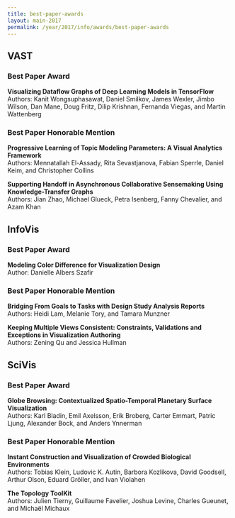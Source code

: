 ```yaml
---
title: best-paper-awards
layout: main-2017
permalink: /year/2017/info/awards/best-paper-awards
---
```


## VAST

### Best Paper Award

**Visualizing Dataflow Graphs of Deep Learning Models in TensorFlow**
<br/>
Authors: Kanit Wongsuphasawat, Daniel Smilkov, James Wexler, Jimbo Wilson, Dan Mane, Doug Fritz, Dilip Krishnan, Fernanda Viegas, and Martin Wattenberg

### Best Paper Honorable Mention

**Progressive Learning of Topic Modeling Parameters: A Visual Analytics Framework**
<br/>
Authors: Mennatallah El-Assady, Rita Sevastjanova, Fabian Sperrle, Daniel Keim, and Christopher Collins

**Supporting Handoff in Asynchronous Collaborative Sensemaking Using Knowledge-Transfer Graphs**
<br/>
Authors: Jian Zhao, Michael Glueck, Petra Isenberg, Fanny Chevalier, and Azam Khan

## InfoVis

### Best Paper Award

**Modeling Color Difference for Visualization Design**
<br/>
Author: Danielle Albers Szafir

### Best Paper Honorable Mention

**Bridging From Goals to Tasks with Design Study Analysis Reports**
<br/>
Authors: Heidi Lam, Melanie Tory, and Tamara Munzner

**Keeping Multiple Views Consistent: Constraints, Validations and Exceptions in Visualization Authoring**
<br/>
Authors: Zening Qu and Jessica Hullman

## SciVis

### Best Paper Award

**Globe Browsing: Contextualized Spatio-Temporal Planetary Surface Visualization**
<br/>
Authors: Karl Bladin, Emil Axelsson, Erik Broberg, Carter Emmart, Patric Ljung, Alexander Bock, and Anders Ynnerman

### Best Paper Honorable Mention

**Instant Construction and Visualization of Crowded Biological Environments**
<br/>
Authors: Tobias Klein, Ludovic K. Autin, Barbora Kozlikova, David Goodsell, Arthur Olson, Eduard Gröller, and Ivan Violahen

**The Topology ToolKit**
<br/>
Authors: Julien Tierny, Guillaume Favelier, Joshua Levine, Charles Gueunet, and Michaël Michaux

